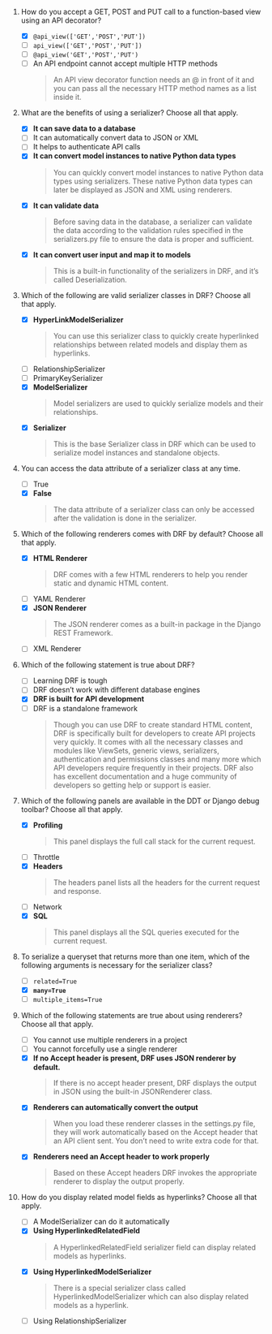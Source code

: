 1. How do you accept a GET, POST and PUT call to a function-based view using an API decorator?

   - [x] `@api_view(['GET','POST','PUT'])`
   - [ ] `api_view(['GET','POST','PUT'])`
   - [ ] `@api_view('GET','POST','PUT')`
   - [ ] An API endpoint cannot accept multiple HTTP methods
     > An API view decorator function needs an @ in front of it and you can pass all the necessary HTTP method names as a list inside it.

2. What are the benefits of using a serializer? Choose all that apply.

   - [x] **It can save data to a database**
   - [ ] It can automatically convert data to JSON or XML
   - [ ] It helps to authenticate API calls
   - [x] **It can convert model instances to native Python data types**
     > You can quickly convert model instances to native Python data types using serializers. These native Python data types can later be displayed as JSON and XML using renderers.
   - [x] **It can validate data**
     > Before saving data in the database, a serializer can validate the data according to the validation rules specified in the serializers.py file to ensure the data is proper and sufficient.
   - [x] **It can convert user input and map it to models**
     > This is a built-in functionality of the serializers in DRF, and it’s called Deserialization.

3. Which of the following are valid serializer classes in DRF? Choose all that apply.

   - [x] **HyperLinkModelSerializer**
     > You can use this serializer class to quickly create hyperlinked relationships between related models and display them as hyperlinks.
   - [ ] RelationshipSerializer
   - [ ] PrimaryKeySerializer
   - [x] **ModelSerializer**
     > Model serializers are used to quickly serialize models and their relationships.
   - [x] **Serializer**
     > This is the base Serializer class in DRF which can be used to serialize model instances and standalone objects.

4. You can access the data attribute of a serializer class at any time.

   - [ ] True
   - [x] **False**
     > The data attribute of a serializer class can only be accessed after the validation is done in the serializer.

5. Which of the following renderers comes with DRF by default? Choose all that apply.

   - [x] **HTML Renderer**
     > DRF comes with a few HTML renderers to help you render static and dynamic HTML content.
   - [ ] YAML Renderer
   - [x] **JSON Renderer**
     > The JSON renderer comes as a built-in package in the Django REST Framework.
   - [ ] XML Renderer

6. Which of the following statement is true about DRF?

   - [ ] Learning DRF is tough
   - [ ] DRF doesn’t work with different database engines
   - [x] **DRF is built for API development**
   - [ ] DRF is a standalone framework
     > Though you can use DRF to create standard HTML content, DRF is specifically built for developers to create API projects very quickly. It comes with all the necessary classes and modules like ViewSets, generic views, serializers, authentication and permissions classes and many more which API developers require frequently in their projects. DRF also has excellent documentation and a huge community of developers so getting help or support is easier.

7. Which of the following panels are available in the DDT or Django debug toolbar? Choose all that apply.

   - [x] **Profiling**
     > This panel displays the full call stack for the current request.
   - [ ] Throttle
   - [x] **Headers**
     > The headers panel lists all the headers for the current request and response.
   - [ ] Network
   - [x] **SQL**
     > This panel displays all the SQL queries executed for the current request.

8. To serialize a queryset that returns more than one item, which of the following arguments is necessary for the serializer class?

   - [ ] `related=True`
   - [x] **`many=True`**
   - [ ] `multiple_items=True`

9. Which of the following statements are true about using renderers? Choose all that apply.

   - [ ] You cannot use multiple renderers in a project
   - [ ] You cannot forcefully use a single renderer
   - [x] **If no **Accept** header is present, DRF uses JSON renderer by default.**
     > If there is no accept header present, DRF displays the output in JSON using the built-in JSONRenderer class.
   - [x] **Renderers can automatically convert the output**
     > When you load these renderer classes in the settings.py file, they will work automatically based on the Accept header that an API client sent. You don’t need to write extra code for that.
   - [x] **Renderers need an **Accept** header to work properly**
     > Based on these Accept headers DRF invokes the appropriate renderer to display the output properly.

10. How do you display related model fields as hyperlinks? Choose all that apply.
    - [ ] A ModelSerializer can do it automatically
    - [x] **Using HyperlinkedRelatedField**
      > A HyperlinkedRelatedField serializer field can display related models as hyperlinks.
    - [x] **Using HyperlinkedModelSerializer**
      > There is a special serializer class called HyperlinkedModelSerializer which can also display related models as a hyperlink.
    - [ ] Using RelationshipSerializer

